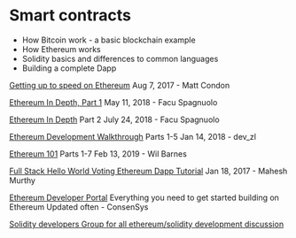 # Smart contracts

- How Bitcoin work - a basic blockchain example
- How Ethereum works
- Solidity basics and differences to common languages
- Building a complete Dapp

[Getting up to speed on Ethereum](https://medium.com/@mattcondon/getting-up-to-speed-on-ethereum-63ed28821bbe)
Aug 7, 2017 - Matt Condon

[Ethereum In Depth, Part 1](https://blog.zeppelin.solutions/ethereum-in-depth-part-1-968981e6f833)
May 11, 2018 - Facu Spagnuolo

[Ethereum In Depth](https://blog.zeppelin.solutions/ethereum-in-depth-part-2-6339cf6bddb9) 
Part 2 July 24, 2018 - Facu Spagnuolo

[Ethereum Development Walkthrough](https://hackernoon.com/ethereum-development-walkthrough-part-1-smart-contracts-b3979e6e573e) 
Parts 1-5 Jan 14, 2018 - dev_zl

[Ethereum 101](https://kauri.io/article/67a81d8746ee4b49ba19447e8e2a983e/v7/ethereum-101-part-1-what-is-ethereum)
Parts 1-7 Feb 13, 2019 - Wil Barnes

[Full Stack Hello World Voting Ethereum Dapp Tutorial](https://medium.com/@mvmurthy/full-stack-hello-world-voting-ethereum-dapp-tutorial-part-1-40d2d0d807c2) 
Jan 18, 2017 - Mahesh Murthy

[Ethereum Developer Portal](https://ethereum.consensys.net/ethereum-dev-portal) 
Everything you need to get started building on Ethereum Updated often - ConsenSys

[Solidity developers Group for all ethereum/solidity development discussion](https://t.me/dev_solidity)